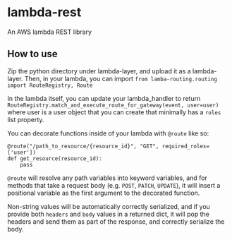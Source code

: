 # lambda-rest
 An AWS lambda REST library

## How to use

Zip the python directory under lambda-layer, and upload it as a lambda-layer. Then, in your lambda, you can import `from lamba-routing.routing import RouteRegistry, Route`

In the lambda itself, you can update your lambda_handler to return `RouteRegistry.match_and_execute_route_for_gateway(event, user=user)` where user is a user object that you can create that minimally has a `roles` list property.

You can decorate functions inside of your lambda with `@route` like so:

```
@route("/path_to_resource/{resource_id}", "GET", required_roles=['user'])
def get_resource(resource_id):
    pass
```

`@route` will resolve any path variables into keyword variables, and for methods that take a request body (e.g. `POST`, `PATCH`, `UPDATE`), it will insert a positional variable as the first argument to the decorated function.

Non-string values will be automatically correctly serialized, and if you provide both `headers` and `body` values in a returned dict, it will pop the headers and send them as part of the response, and correctly serialize the body.
